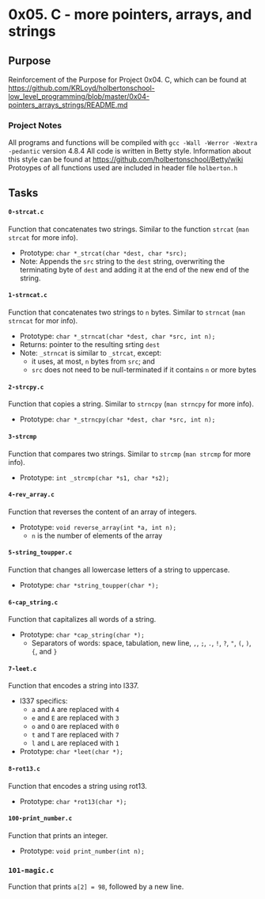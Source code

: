 # 0x05. C - more pointers, arrays, and strings

## Purpose
Reinforcement of the Purpose for Project 0x04. C, which can be found at https://github.com/KRLoyd/holbertonschool-low_level_programming/blob/master/0x04-pointers_arrays_strings/README.md

### Project Notes
All programs and functions will be compiled with `gcc -Wall -Werror -Wextra -pedantic` version 4.8.4
All code is written in Betty style. Information about this style can be found at https://github.com/holbertonschool/Betty/wiki
Protoypes of all functions used are included in header file `holberton.h`

## Tasks
#### `0-strcat.c`
Function that concatenates two strings. Similar to the function `strcat` (`man strcat` for more info).
* Prototype: `char *_strcat(char *dest, char *src);`
* Note: Appends the `src` string to the `dest` string, overwriting the terminating byte of `dest` and adding it at the end of the new end of the string. 

#### `1-strncat.c`
Function that concatenates two strings to `n` bytes. Similar to `strncat` (`man strncat` for mor info).
* Prototype: `char *_strncat(char *dest, char *src, int n);`
* Returns: pointer to the resulting srting `dest`
* Note: `_strncat` is similar to `_strcat`, except:
	* it uses, at most, `n` bytes from `src`; and
	* `src` does not need to be null-terminated if it contains `n` or more bytes 

#### `2-strcpy.c`
Function that copies a string. Similar to `strncpy` (`man strncpy` for more info).
* Prototype: `char *_strncpy(char *dest, char *src, int n);` 

#### `3-strcmp`
Function that compares two strings. Similar to `strcmp` (`man strcmp` for more info).
* Prototype: `int _strcmp(char *s1, char *s2);`

#### `4-rev_array.c`
Function that reverses the content of an array of integers.
* Prototype: `void reverse_array(int *a, int n);`
	* `n` is the number of elements of the array

#### `5-string_toupper.c` 
Function that changes all lowercase letters of a string to uppercase.
* Prototype: `char *string_toupper(char *);`

#### `6-cap_string.c`
Function that capitalizes all words of a string.
* Prototype: `char *cap_string(char *);`
	* Separators of words: space, tabulation, new line, `,`, `;`, `.`, `!`, `?`, `"`, `(`, `)`, `{`, and `}` 

#### `7-leet.c`
Function that encodes a string into l337.
* l337 specifics:
	* `a` and `A` are replaced with `4`
	* `e` and `E` are replaced with `3`
	* `o` and `O` are replaced with `0`
	* `t` and `T` are replaced with `7`
	* `l` and `L` are replaced with `1`
* Prototype: `char *leet(char *);` 

#### `8-rot13.c`
Function that encodes a string using rot13.
* Prototype: `char *rot13(char *);` 

#### `100-print_number.c`
Function that prints an integer.
* Prototype: `void print_number(int n);`

### `101-magic.c`
Function that prints `a[2] = 98`, followed by a new line.
